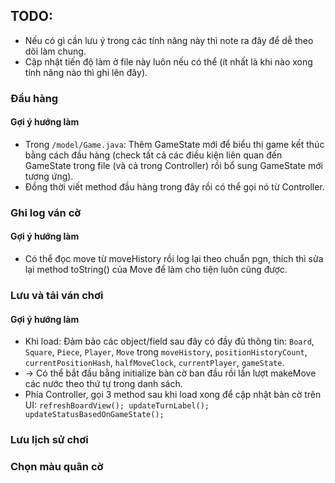 ## TODO:
- Nếu có gì cần lưu ý trong các tính năng này thì note ra đây để dễ theo dõi làm chung.
- Cập nhật tiến độ làm ở file này luôn nếu có thể (ít nhất là khi nào xong tính năng nào thì ghi lên đây).
### Đầu hàng
#### Gợi ý hướng làm
- Trong `/model/Game.java`: Thêm GameState mới để biểu thị game kết thúc bằng cách đầu hàng (check tất cả các điều kiện liên quan đến GameState trong file (và cả trong Controller) rồi bổ sung GameState mới tương ứng).
- Đồng thời viết method đầu hàng trong đây rồi có thể gọi nó từ Controller.
### Ghi log ván cờ
#### Gợi ý hướng làm
- Có thể đọc move từ moveHistory rồi log lại theo chuẩn pgn, thích thì sửa lại method toString() của Move để làm cho tiện luôn cũng được.
### Lưu và tải ván chơi
#### Gợi ý hướng làm
- Khi load: Đảm bảo các object/field sau đây có đầy đủ thông tin: `Board`, `Square`, `Piece`, `Player`, `Move` trong `moveHistory`, `positionHistoryCount`, `currentPositionHash`, `halfMoveClock`, `currentPlayer`, `gameState`.
- ->  Có thể bắt đầu bằng initialize bàn cờ ban đầu rồi lần lượt makeMove các nước theo thứ tự trong danh sách.
- Phía Controller, gọi 3 method sau khi load xong để cập nhật bàn cờ trên UI:
`refreshBoardView();
updateTurnLabel();
updateStatusBasedOnGameState();`
### Lưu lịch sử chơi
### Chọn màu quân cờ
